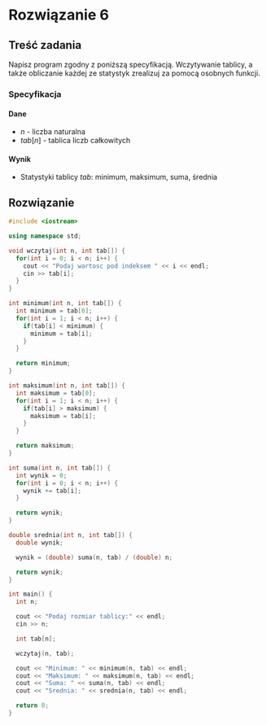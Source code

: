 # Rozwiązanie 6

## Treść zadania

Napisz program zgodny z poniższą specyfikacją. Wczytywanie tablicy, a także obliczanie każdej ze statystyk zrealizuj za pomocą osobnych funkcji.

### Specyfikacja

#### Dane

* $n$ - liczba naturalna
* $tab[n]$ - tablica liczb całkowitych

#### Wynik

* Statystyki tablicy $tab$: minimum, maksimum, suma, średnia

## Rozwiązanie

```cpp
#include <iostream>

using namespace std;

void wczytaj(int n, int tab[]) {
  for(int i = 0; i < n; i++) {
    cout << "Podaj wartosc pod indeksem " << i << endl;
    cin >> tab[i];
  }
}

int minimum(int n, int tab[]) {
  int minimum = tab[0];
  for(int i = 1; i < n; i++) {
    if(tab[i] < minimum) {
      minimum = tab[i];
    }
  }

  return minimum;
}

int maksimum(int n, int tab[]) {
  int maksimum = tab[0];
  for(int i = 1; i < n; i++) {
    if(tab[i] > maksimum) {
      maksimum = tab[i];
    }
  }

  return maksimum;
}

int suma(int n, int tab[]) {
  int wynik = 0;
  for(int i = 0; i < n; i++) {
    wynik += tab[i];
  }

  return wynik;
}

double srednia(int n, int tab[]) {
  double wynik;

  wynik = (double) suma(n, tab) / (double) n;

  return wynik;
}

int main() {
  int n;

  cout << "Podaj rozmiar tablicy:" << endl;
  cin >> n;

  int tab[n];

  wczytaj(n, tab);

  cout << "Minimum: " << minimum(n, tab) << endl;
  cout << "Maksimum: " << maksimum(n, tab) << endl;
  cout << "Suma: " << suma(n, tab) << endl;
  cout << "Srednia: " << srednia(n, tab) << endl;

  return 0;
} 
```
